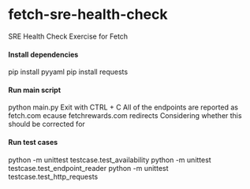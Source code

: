 # fetch-sre-health-check
SRE Health Check Exercise for Fetch

#### Install dependencies
pip install pyyaml
pip install requests

#### Run main script
python main.py
Exit with CTRL + C
All of the endpoints are reported as fetch.com ecause fetchrewards.com redirects
Considering whether this should be corrected for

#### Run test cases
python -m unittest testcase.test_availability
python -m unittest testcase.test_endpoint_reader
python -m unittest testcase.test_http_requests

